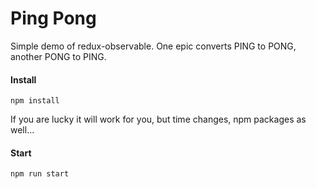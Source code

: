 # Ping Pong
Simple demo of redux-observable.
One epic converts PING to PONG, another PONG to PING.

#### Install
    npm install
If you are lucky it will work for you, but time changes, npm packages as well...

#### Start
    npm run start
